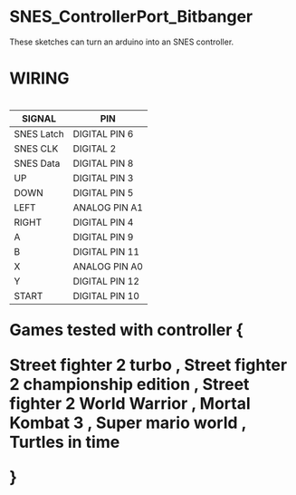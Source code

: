 # SNES_ControllerPort_Bitbanger


These sketches can turn an arduino into an SNES controller.



<h1>WIRING<h1> 

| SIGNAL  |  PIN |
| ------------ | ------------- | 
| SNES Latch | DIGITAL PIN 6 |
| SNES CLK | DIGITAL 2 |
| SNES Data | DIGITAL PIN 8 |
| UP |  DIGITAL PIN 3 |
| DOWN |  DIGITAL PIN 5 |
| LEFT |  ANALOG PIN A1 |
| RIGHT |  DIGITAL PIN 4 |
| A | DIGITAL PIN 9 |
| B | DIGITAL PIN 11 |
| X | ANALOG PIN A0 |
| Y | DIGITAL PIN 12 |
| START | DIGITAL PIN 10 |

Games tested with controller {

Street fighter 2 turbo , 
Street fighter 2 championship edition , 
Street fighter 2 World Warrior ,
Mortal Kombat 3  ,
Super mario world  ,
Turtles in time 

}


